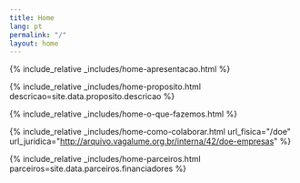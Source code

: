 ```yaml
---
title: Home
lang: pt
permalink: "/"
layout: home
---
```


{% include_relative _includes/home-apresentacao.html %}

{% include_relative _includes/home-proposito.html
  descricao=site.data.proposito.descricao %}

{% include_relative _includes/home-o-que-fazemos.html %}

{% include_relative _includes/home-como-colaborar.html
  url_fisica="/doe"
  url_juridica="http://arquivo.vagalume.org.br/interna/42/doe-empresas" %}

{% include_relative _includes/home-parceiros.html
  parceiros=site.data.parceiros.financiadores %}
